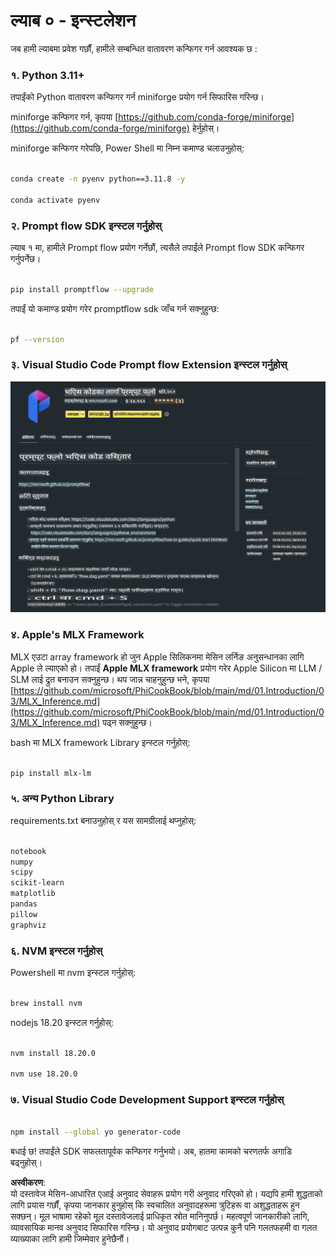 # **ल्याब ० - इन्स्टलेशन**

जब हामी ल्याबमा प्रवेश गर्छौं, हामीले सम्बन्धित वातावरण कन्फिगर गर्न आवश्यक छ :


### **१. Python 3.11+**

तपाईंको Python वातावरण कन्फिगर गर्न miniforge प्रयोग गर्न सिफारिस गरिन्छ।

miniforge कन्फिगर गर्न, कृपया [https://github.com/conda-forge/miniforge](https://github.com/conda-forge/miniforge) हेर्नुहोस्।

miniforge कन्फिगर गरेपछि, Power Shell मा निम्न कमाण्ड चलाउनुहोस्:

```bash

conda create -n pyenv python==3.11.8 -y

conda activate pyenv

```


### **२. Prompt flow SDK इन्स्टल गर्नुहोस्**

ल्याब १ मा, हामीले Prompt flow प्रयोग गर्नेछौं, त्यसैले तपाईंले Prompt flow SDK कन्फिगर गर्नुपर्नेछ।

```bash

pip install promptflow --upgrade

```

तपाईं यो कमाण्ड प्रयोग गरेर promptflow sdk जाँच गर्न सक्नुहुन्छ:

```bash

pf --version

```


### **३. Visual Studio Code Prompt flow Extension इन्स्टल गर्नुहोस्**

![pf](../../../../../../../../../translated_images/pf_ext.fa065f22e1ee3e67157662d8be5241f346ddd83744045e3406d92b570e8d8b36.ne.png)


### **४. Apple's MLX Framework**

MLX एउटा array framework हो जुन Apple सिलिकनमा मेसिन लर्निङ अनुसन्धानका लागि Apple ले ल्याएको हो। तपाईं **Apple MLX framework** प्रयोग गरेर Apple Silicon मा LLM / SLM लाई द्रुत बनाउन सक्नुहुन्छ। थप जान्न चाहनुहुन्छ भने, कृपया [https://github.com/microsoft/PhiCookBook/blob/main/md/01.Introduction/03/MLX_Inference.md](https://github.com/microsoft/PhiCookBook/blob/main/md/01.Introduction/03/MLX_Inference.md) पढ्न सक्नुहुन्छ।

bash मा MLX framework Library इन्स्टल गर्नुहोस्:

```bash

pip install mlx-lm

```


### **५. अन्य Python Library**

requirements.txt बनाउनुहोस् र यस सामग्रीलाई थप्नुहोस्:

```txt

notebook
numpy 
scipy 
scikit-learn 
matplotlib 
pandas 
pillow 
graphviz

```


### **६. NVM इन्स्टल गर्नुहोस्**

Powershell मा nvm इन्स्टल गर्नुहोस्:

```bash

brew install nvm

```

nodejs 18.20 इन्स्टल गर्नुहोस्:

```bash

nvm install 18.20.0

nvm use 18.20.0

```


### **७. Visual Studio Code Development Support इन्स्टल गर्नुहोस्**

```bash

npm install --global yo generator-code

```

बधाई छ! तपाईंले SDK सफलतापूर्वक कन्फिगर गर्नुभयो। अब, हातमा कामको चरणतर्फ अगाडि बढ्नुहोस्।

**अस्वीकरण**:  
यो दस्तावेज मेसिन-आधारित एआई अनुवाद सेवाहरू प्रयोग गरी अनुवाद गरिएको हो। यद्यपि हामी शुद्धताको लागि प्रयास गर्छौं, कृपया जानकार हुनुहोस् कि स्वचालित अनुवादहरूमा त्रुटिहरू वा अशुद्धताहरू हुन सक्छन्। मूल भाषामा रहेको मूल दस्तावेजलाई प्राधिकृत स्रोत मानिनुपर्छ। महत्वपूर्ण जानकारीको लागि, व्यावसायिक मानव अनुवाद सिफारिस गरिन्छ। यो अनुवाद प्रयोगबाट उत्पन्न कुनै पनि गलतफहमी वा गलत व्याख्याका लागि हामी जिम्मेवार हुनेछैनौं।
